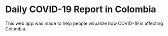 # Daily COVID-19 Report in Colombia
This web app was made to help people visualize how COVID-19 is affecting Colombia.
